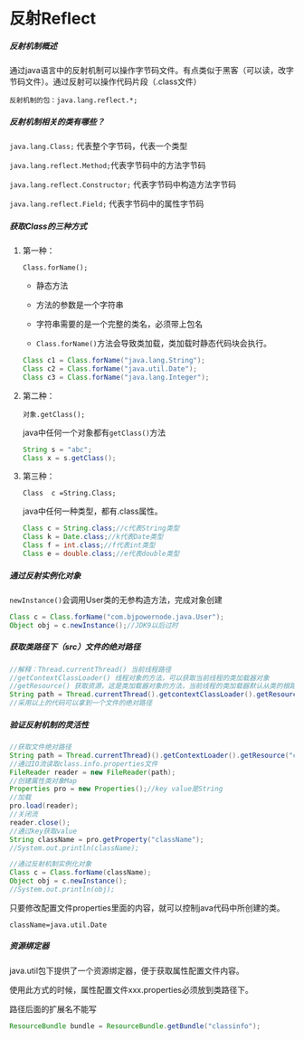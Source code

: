 # 反射Reflect



##### 反射机制概述

通过java语言中的反射机制可以操作字节码文件。有点类似于黑客（可以读，改字节码文件）。通过反射可以操作代码片段（.class文件）

`反射机制的包：java.lang.reflect.*;`

##### 反射机制相关的类有哪些？

`java.lang.Class;` 代表整个字节码，代表一个类型

`java.lang.reflect.Method;`代表字节码中的方法字节码

`java.lang.reflect.Constructor;`  代表字节码中构造方法字节码

`java.lang.reflect.Field;` 代表字节码中的属性字节码



##### 获取Class的三种方式

1. 第一种：

   `Class.forName();`

   - 静态方法

   - 方法的参数是一个字符串

   - 字符串需要的是一个完整的类名，必须带上包名
   - `Class.forName()`方法会导致类加载，类加载时静态代码块会执行。

   ```java
   Class c1 = Class.forName("java.lang.String");
   Class c2 = Class.forName("java.util.Date");
   Class c3 = Class.forName("java.lang.Integer");
   ```

2. 第二种：

   `对象.getClass();`

   java中任何一个对象都有`getClass()`方法

   ```java
   String s = "abc";
   Class x = s.getClass();
   ```

3. 第三种：

   `Class  c =String.Class;`

   java中任何一种类型，都有.class属性。

   ```java
   Class c = String.class;//c代表String类型
   Class k = Date.class;//k代表Date类型
   Class f = int.class;//f代表int类型
   Class e = double.class;//e代表double类型
   ```

##### 通过反射实例化对象

`newInstance()`会调用User类的无参构造方法，完成对象创建

```java
Class c = Class.forName("com.bjpowernode.java.User");
Object obj = c.newInstance();//JDK9以后过时
```

##### 获取类路径下（src）文件的绝对路径

```java
//解释：Thread.currentThread() 当前线程路径
//getContextClassLoader() 线程对象的方法，可以获取当前线程的类加载器对象
//getResource() 获取资源，这是类加载器对象的方法，当前线程的类加载器默认从类的根路径加载资源
String path = Thread.currentThread().getcontextClassLoader().getResource("classinfo.properties").getPath();
//采用以上的代码可以拿到一个文件的绝对路径
```

##### 验证反射机制的灵活性

```java
//获取文件绝对路径
String path = Thread.currentThread)().getContextLoader().getResource("chapter25/class.info.properties").getPath();
//通过IO流读取class.info.properties文件
FileReader reader = new FileReader(path);
//创建属性类对象Map
Properties pro = new Properties();//key value是String
//加载
pro.load(reader);
//关闭流
reader.close();
//通过key获取value
String className = pro.getProperty("className");
//System.out.println(className);

//通过反射机制实例化对象
Class c = Class.forName(className);
Object obj = c.newInstance();
//System.out.println(obj);
```

只要修改配置文件properties里面的内容，就可以控制java代码中所创建的类。

```properties
className=java.util.Date
```



##### 资源绑定器

java.util包下提供了一个资源绑定器，便于获取属性配置文件内容。

使用此方式的时候，属性配置文件xxx.properties必须放到类路径下。

路径后面的扩展名不能写

```java
ResourceBundle bundle = ResourceBundle.getBundle("classinfo");
```





